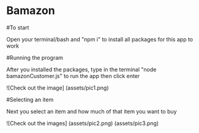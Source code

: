 # Bamazon

#To start

Open your terminal/bash and "npm i" to install all packages for this app to work

#Running the program

After you installed the packages, type in the terminal "node bamazonCustomer.js" to run the app then click enter

![Check out the image] (assets/pic1.png)

#Selecting an item

Next you select an item and how much of that item you want to buy

![Check out the images] (assets/pic2.png) (assets/pic3.png)

